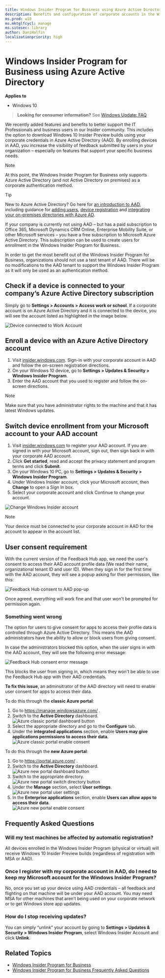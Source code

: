 ```yaml
---
title: Windows Insider Program for Business using Azure Active Directory
description: Benefits and configuration of corporate accounts in the Windows Insider Program
ms.prod: w10
ms.mktglfcycl: manage
ms.sitesec: library
author: DaniHalfin
localizationpriority: high
---
```


# Windows Insider Program for Business using Azure Active Directory


**Applies to**

- Windows 10

> **Looking for consumer information?** See [Windows Update: FAQ](https://support.microsoft.com/help/12373/windows-update-faq)

We recently added features and benefits to better support the IT Professionals and business users in our Insider community. This includes the option to download Windows 10 Insider Preview builds using your corporate credentials in Azure Active Directory (AAD). By enrolling devices in AAD, you increase the visibility of feedback submitted by users in your organization – especially on features that support your specific business needs. 

>[!NOTE]
>At this point, the Windows Insider Program for Business only supports Azure Active Directory (and not Active Directory on premises) as a corporate authentication method.

>[!TIP]
>New to Azure Active Directory? Go here for [an introduction to AAD](https://docs.microsoft.com/azure/active-directory/connect/active-directory-aadconnect), including guidance for [adding users](https://docs.microsoft.com/azure/active-directory/active-directory-users-create-azure-portal), [device registration](https://docs.microsoft.com/azure/active-directory/active-directory-device-registration-overview) and [integrating your on-premises directories with Azure AD](https://docs.microsoft.com/azure/active-directory/connect/active-directory-aadconnect).
>
>If your company is currently not using AAD – but has a paid subscription to  Office 365, Microsoft Dynamics CRM Online, Enterprise Mobility Suite, or other Microsoft services – you have a free subscription to Microsoft Azure Active Directory. This subscription  can be used to create users for enrollment in the Windows Insider Program for Business.

In order to get the most benefit out of the Windows Insider Program for Business, organizations should not use a test tenant of AAD. There will be no modifications to the AAD tenant to support the Windows Insider Program as it will only be used as an authentication method.

## Check if a device is connected to your company’s Azure Active Directory subscription
Simply go to **Settings > Accounts > Access work or school**. If a corporate account is on Azure Active Directory and it is connected to the device, you will see the account listed as highlighted in the image below.

![Device connected to Work Account](images/waas-wipfb-work-account.jpg)

## Enroll a device with an Azure Active Directory account
1. Visit [insider.windows.com](https://insider.windows.com). Sign-in with your corporate account in AAD and follow the on-screen registration directions. 
2. On your Windows 10 device, go to **Settings > Updates & Security >  Windows Insider Program**. 
3. Enter the AAD account that you used to register and follow the on-screen directions. 

>[!NOTE]
>Make sure that you have administrator rights to the machine and that it has latest Windows updates. 

## Switch device enrollment from your Microsoft account to your AAD account 
1. Visit [insider.windows.com](https://insider.windows.com) to register your AAD account. If you are signed in with your Microsoft account, sign out, then sign back in with your corporate AAD account. 
2. Click **Get started**, read and accept the privacy statement and program terms and click **Submit**. 
3. On your Windows 10 PC, go to **Settings > Updates & Security >  Windows Insider Program**. 
4. Under Windows Insider account, click your Microsoft account, then **Change** to open a Sign In box. 
5. Select your corporate account and click Continue to change your account. 

![Change Windows Insider account](images/waas-wipfb-change-user.png)

>[!NOTE]
>Your device must be connected to your corporate account in AAD for the account to appear in the account list.

## User consent requirement

With the current version of the Feedback Hub app, we need the user's consent to access their AAD account profile data (We read their name, organizational tenant ID and user ID). When they sign in for the first time with the AAD account, they will see a popup asking for their permission, like this:

![Feedback Hub consent to AAD pop-up](images/waas-wipfb-aad-consent.png)

Once agreed, everything will work fine and that user won't be prompted for permission again.

### Something went wrong

The option for users to give consent for apps to access their profile data is controlled through Azure Active Directory. This means the AAD administrators have the ability to allow or block users from giving consent.

In case the administrators blocked this option, when the user signs in with the AAD account, they will see the following error message:

![Feedback Hub consent error message](images/waas-wipfb-aad-error.png)

This blocks the user from signing in, which means they won't be able to use the Feedback Hub app with their AAD credentials.

**To fix this issue**, an adminsitrator of the AAD directory will need to enable user consent for apps to access their data.

To do this through the **classic Azure portal**:
1. Go to https://manage.windowsazure.com/ .
2. Switch to the **Active Directory** dashboard.  
   ![Azure classic portal dashboard button](images/waas-wipfb-aad-classicaad.png)
3. Select the appropriate directory and go to the **Configure** tab.
4. Under the **integrated applications** section, enable **Users may give applications permissions to access their data**.  
   ![Azure classic portal enable consent](images/waas-wipfb-aad-classicenable.png)

To do this through the **new Azure portal**:
1. Go to https://portal.azure.com/ .
2. Switch to the **Active Directory** dashboard.  
   ![Azure new portal dashboard button](images/waas-wipfb-aad-newaad.png)
3. Switch to the appropriate directory.  
   ![Azure new portal switch directory button](images/waas-wipfb-aad-newdirectorybutton.png)
4. Under the **Manage** section, select **User settings**.  
   ![Azure new portal user settings](images/waas-wipfb-aad-newusersettings.png)
5. In the **Enterprise applications** section, enable **Users can allow apps to access their data**.  
   ![Azure new portal enable consent](images/waas-wipfb-aad-newenable.png)


## Frequently Asked Questions

### Will my test machines be affected by automatic registration?
All devices enrolled in the Windows Insider Program (physical or virtual) will receive Windows 10 Insider Preview builds (regardless of registration with MSA or AAD).

### Once I register with my corporate account in AAD, do I need to keep my Microsoft account for the Windows Insider Program?
No, once you set up your device using AAD credentials – all feedback and flighting on that machine will be under your AAD account. You may need MSA for other machines that aren’t being used on your corporate network or to get Windows store app updates.

### How do I stop receiving updates? 
You can simply “unlink” your account by going to **Settings > Updates & Security > Windows Insider Program**, select Windows Insider Account and click **Unlink**.


## Related Topics
- [Windows Insider Program for Business](waas-windows-insider-for-business.md)
- [Windows Insider Program for Business Frequently Asked Questions](waas-windows-insider-for-business-faq.md)
